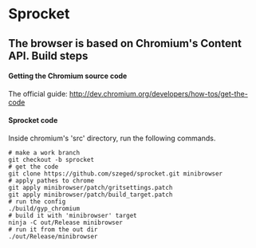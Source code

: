 Sprocket
========
The browser is based on Chromium's Content API.
Build steps
-------------
#### Getting the Chromium source code
The official guide: http://dev.chromium.org/developers/how-tos/get-the-code
#### Sprocket code
Inside chromium's 'src' directory, run the following commands.
```shell
# make a work branch
git checkout -b sprocket
# get the code
git clone https://github.com/szeged/sprocket.git minibrowser
# apply pathes to chrome
git apply minibrowser/patch/gritsettings.patch
git apply minibrowser/patch/build_target.patch
# run the config
./build/gyp_chromium
# build it with 'minibrowser' target
ninja -C out/Release minibrowser
# run it from the out dir
./out/Release/minibrowser
```